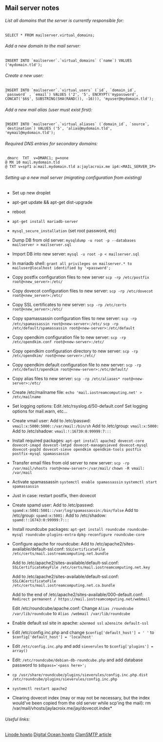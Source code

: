## Mail server notes

###### List all domains that the server is currently responsible for:
    SELECT * FROM mailserver.virtual_domains;

###### Add a new domain to the mail server:
    INSERT INTO `mailserver`.`virtual_domains` (`name`) VALUES ('mydomain.tld');

###### Create a new user:
    INSERT INTO `mailserver`.`virtual_users` (`id`, `domain_id`, `password` , `email`) VALUES ('2', '5', ENCRYPT('mypassword', CONCAT('$6$', SUBSTRING(SHA(RAND()), -16))), 'myuser@mydomain.tld');

###### Add a new mail alias (user must exist first):
    INSERT INTO `mailserver`.`virtual_aliases` (`domain_id`, `source`, `destination`) VALUES ('5', 'alias@mydomain.tld', 'mymail@mydomain.tld');

###### Required DNS entries for secondary domains:
    _dmarc  TXT  v=DMARC1; p=none
    @ MX 10 mail.mydomain.tld
    @ TXT v=spf1 a:mail.mydomain.tld a:jaylacroix.me ip4:<MAIL_SERVER_IP>

###### Setting up a new mail server (migrating configuration from existing)

  * Set up new droplet

  * apt-get update && apt-get dist-upgrade

  * reboot

  * `apt-get install mariadb-server`

  * `mysql_secure_installation` (set root password, etc)

  * Dump DB from old server:
    `mysqldump -u root -p --databases mailserver > mailserver.sql`

  * Import DB into new server:
    `mysql -u root -p < mailserver.sql`

  * In mariadb shell:
    `grant all privileges on mailserver.* to mailuser@localhost identified by '<password';`

  * Copy postfix configuration files to new server
    `scp -rp /etc/postfix root@<new_server>:/etc/`

  * Copy dovecot configuration files to new server:
    `scp -rp /etc/dovecot root@<new_server>:/etc/`

  * Copy SSL certificates to new server:
    `scp -rp /etc/certs root@<new_server>:/etc/`

  * Copy spamassassin configuration files to new server:
    `scp -rp /etc/spamassassin root@<new-server>:/etc/`
    `scp -rp /etc/default/spamassassin root@<new-server>:/etc/default`

  * Copy opendkim configuration file to new server:
    `scp -rp /etc/opendkim.conf root@<new-server>:/etc/`

  * Copy opendkim configuration directory to new server:
    `scp -rp /etc/opendkim/ root@<new-server>:/etc/`

  * Copy opendkim default configuration file to new server:
    `scp -rp /etc/default/opendkim root@<new-server>:/etc/default/`

  * Copy alias files to new server:
    `scp -rp /etc/aliases* root@<new-server>:/etc/`

  * Create /etc/mailname file:
    `echo 'mail.iostreamcomputing.net' > /etc/mailname`

  * Set logging options:
    Edit /etc/rsyslog.d/50-default.conf
    Set logging options for mail.warn, etc...

  * Create vmail user:
    Add to /etc/passwd: `vmail:x:5000:5000::/var/mail:/bin/sh`
    Add to /etc/group: `vmail:x:5000:`
    Add to /etc/shadow: `vmail:!:16739:0:99999:7:::`

  * Install required packages:
    `apt-get install apache2 dovecot-core dovecot-imapd dovecot-lmtpd dovecot-managesieved dovecot-mysql dovecot-pop3d dovecot-sieve opendkim opendkim-tools postfix postfix-mysql spamassassin`

  * Transfer email files from old server to new server:
   `scp -rp /var/mail/vhosts root@<new-server>:/var/mail/`
   `chown -R vmail: /var/mail`

  * Activate spamassassin
    `systemctl enable spamassassin`
    `systemctl start spamassassin`

  * Just in case: restart postfix, then dovecot

  * Create spamd user:
    Add to /etc/passwd: `spamd:x:5001:5001::/var/log/spamassassin:/bin/false`
    Add to /etc/group: `spamd:x:5001:`
    Add to /etc/shadow: `spamd:!:16743:0:99999:7:::`

  * Install roundcube packages:
    `apt-get install roundcube roundcube-mysql roundcube-plugins-extra`
    `dpkg-reconfigure roundcube-core`

  * Configure apache for roundcube:
    Add to /etc/apache2/sites-available/default-ssl.conf:
    `SSLCertificateFile /etc/certs/mail.iostreamcomputing.net.bundle`

    Add to /etc/apache2/sites-available/default-ssl.conf:
    `SSLCertificateKeyFile /etc/certs/mail.iostreamcomputing.net.key`

    Add to /etc/apache2/sites-available/default-ssl.conf:
    `SSLCACertificateFile /etc/certs/mail.iostreamcomputing.net.ca.bundle`

    Add to the end of /etc/apache2/sites-available/000-default.conf:
    `Redirect permanent / https://mail.iostreamcomputing.net/webmail`

    Edit /etc/roundcube/apache.conf:
    Change `Alias /roundcube /var/lib/roundcube` to `Alias /webmail /var/lib/roundcube`

  * Enable default ssl site in apache:
     `a2enmod ssl`
     `a2ensite default-ssl`

  * Edit /etc/config.inc.php and change `$config['default_host'] = ' '` to `$config['default_host'] = 'localhost'`

  * Edit `/etc/config.inc.php` and add `sieverules` to `$config['plugins'] = array()`

  * Edit: `/etc/roundcube/debian-db-roundcube.php` and add database password to `$dbpass='<pass here>';`

  * `cp /usr/share/roundcube/plugins/sieverules/config.inc.php.dist /etc/roundcube/plugins/sieverules/config.inc.php`

  * `systemctl restart apache2`

  * Clearing dovecot index (may or may not be necessary, but the index would've been copied from the old server while scp'ing the mail): rm /var/mail/vhosts/jaylacroix.me/jay/dovecot.index*


###### Useful links:
  [Linode howto](https://www.linode.com/docs/email/postfix/email-with-postfix-dovecot-and-mysql)
  [Digital Ocean howto](https://www.digitalocean.com/community/tutorials/how-to-configure-a-mail-server-using-postfix-dovecot-mysql-and-spamassassin)
  [ClamSMTP article](http://thewalter.net/stef/software/clamsmtp/postfix.html)
